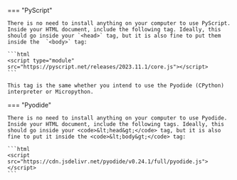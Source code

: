=== "PyScript"

    There is no need to install anything on your computer to use PyScript.
    Inside your HTML document, include the following tag. Ideally, this should go inside your `<head>` tag, but it is also fine to put them inside the  `<body>` tag:

    ```html
    <script type="module" src="https://pyscript.net/releases/2023.11.1/core.js"></script>
    ```

    This tag is the same whether you intend to use the Pyodide (CPython) interpreter or Micropython.
    
=== "Pyodide"

    There is no need to install anything on your computer to use Pyodide.
    Inside your HTML document, include the following tags. Ideally, this should go inside your <code>&lt;head&gt;</code> tag, but it is also fine to put it inside the <code>&lt;body&gt;</code> tag:

    ```html
    <script src="https://cdn.jsdelivr.net/pyodide/v0.24.1/full/pyodide.js"></script>
    ```